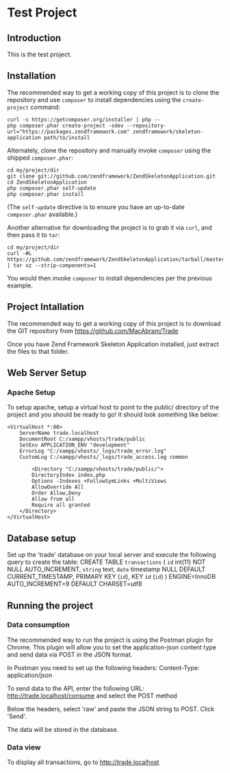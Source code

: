 Test Project
=======================

Introduction
------------
This is the test project.

Installation
------------            
The recommended way to get a working copy of this project is to clone the repository
and use `composer` to install dependencies using the `create-project` command:

    curl -s https://getcomposer.org/installer | php --
    php composer.phar create-project -sdev --repository-url="https://packages.zendframework.com" zendframework/skeleton-application path/to/install

Alternately, clone the repository and manually invoke `composer` using the shipped
`composer.phar`:

    cd my/project/dir
    git clone git://github.com/zendframework/ZendSkeletonApplication.git
    cd ZendSkeletonApplication
    php composer.phar self-update
    php composer.phar install

(The `self-update` directive is to ensure you have an up-to-date `composer.phar`
available.)

Another alternative for downloading the project is to grab it via `curl`, and
then pass it to `tar`:

    cd my/project/dir
    curl -#L https://github.com/zendframework/ZendSkeletonApplication/tarball/master | tar xz --strip-components=1

You would then invoke `composer` to install dependencies per the previous
example.

Project Intallation
--------------------
The recommended way to get a working copy of this project is to download the GIT repository from
https://github.com/MacAbram/Trade

Once you have Zend Framework Skeleton Application installed, just extract the files to that folder.

Web Server Setup
----------------

### Apache Setup

To setup apache, setup a virtual host to point to the public/ directory of the
project and you should be ready to go! It should look something like below:

    <VirtualHost *:80>
    	ServerName trade.localhost
    	DocumentRoot C:/xampp/vhosts/trade/public
    	SetEnv APPLICATION_ENV "development"
    	ErrorLog "C:/xampp/vhosts/_logs/trade_error.log"
    	CustomLog C:/xampp/vhosts/_logs/trade_access.log common
    
    		<Directory "C:/xampp/vhosts/trade/public/">
    		DirectoryIndex index.php
    		Options -Indexes +FollowSymLinks +MultiViews
    		AllowOverride All
    		Order Allow,Deny
    		Allow from all
    		Require all granted
    	</Directory>
    </VirtualHost>

Database setup
--------------

Set up the 'trade' database on your local server and execute the following query
to create the table:
    CREATE TABLE `transactions` (
      `id` int(11) NOT NULL AUTO_INCREMENT,
      `string` text,
      `date` timestamp NULL DEFAULT CURRENT_TIMESTAMP,
      PRIMARY KEY (`id`),
      KEY `id` (`id`)
    ) ENGINE=InnoDB AUTO_INCREMENT=9 DEFAULT CHARSET=utf8

Running the project
-------------------

### Data consumption

The recommended way to run the project is using the Postman plugin for Chrome. 
This plugin will allow you to set the application-json content type and send data
via POST in the JSON format.

In Postman you need to set up the following headers:
Content-Type: application/json

To send data to the API, enter the following URL:
http://trade.localhost/consume
and select the POST method

Below the headers, select 'raw' and paste the JSON string to POST.
Click 'Send'.

The data will be stored in the database.

### Data view

To display all transactions, go to 
http://trade.localhost




